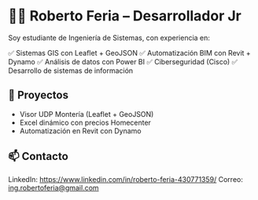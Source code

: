 # 👨‍💻 Roberto Feria – Desarrollador Jr

Soy estudiante de Ingeniería de Sistemas, con experiencia en:

✅ Sistemas GIS con Leaflet + GeoJSON
✅ Automatización BIM con Revit + Dynamo
✅ Análisis de datos con Power BI
✅ Ciberseguridad (Cisco)
✅ Desarrollo de sistemas de información

## 🚀 Proyectos

- Visor UDP Montería (Leaflet + GeoJSON)
- Excel dinámico con precios Homecenter
- Automatización en Revit con Dynamo

## 📫 Contacto
LinkedIn: https://www.linkedin.com/in/roberto-feria-430771359/
Correo: ing.robertoferia@gmail.com

